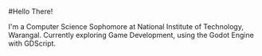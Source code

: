#Hello There!

I'm a Computer Science Sophomore at National Institute of Technology, Warangal. Currently exploring Game Development, using the Godot Engine with GDScript.
